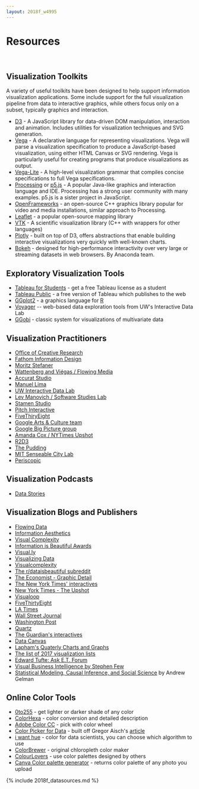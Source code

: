 ```yaml
---
layout: 2018f_w4995
---
```


# Resources

<br>

## Visualization Toolkits

A variety of useful toolkits have been designed to help support information visualization applications. Some include support for the full visualization pipeline from data to interactive graphics, while others focus only on a subset, typically graphics and interaction.

-   [D3](http://mbostock.github.com/d3) - A JavaScript library for data-driven DOM manipulation, interaction and animation. Includes utilities for visualization techniques and SVG generation.
-   [Vega](http://vega.github.io/vega) - A declarative language for representing visualizations. Vega will parse a visualization specification to produce a JavaScript-based visualization, using either HTML Canvas or SVG rendering. Vega is particularly useful for creating programs that produce visualizations as output.
-   [Vega-Lite](http://vega.github.io/vega-lite) - A high-level visualization grammar that compiles concise specifications to full Vega specifications.
-   [Processing](http://processing.org/) or [p5.js](http://p5js.org/) - A popular Java-like graphics and interaction language and IDE. Processing has a strong user community with many examples. p5.js is a sister project in JavaScript.
-   [OpenFrameworks](https://openframeworks.cc/) - an open-source C++ graphics library popular for video and media installations, similar approach to Processing.
-   [Leaflet](http://leafletjs.com/) - a popular open-source mapping library
-   [VTK](http://www.vtk.org/) - A scientific visualization library (C++ with wrappers for other languages)
-   [Plotly](https://plot.ly/) - built on top of D3, offers abstractions that enable building interactive visualizations very quickly with well-known charts.
-   [Bokeh](https://bokeh.pydata.org/en/latest/) - designed for high-performance interactivity over very large or streaming datasets in web browsers. By Anaconda team.

## Exploratory Visualization Tools

-   [Tableau for Students](http://www.tableausoftware.com/student/) - get a free Tableau license as a student
-   [Tableau Public](http://www.tableausoftware.com/public/) - a free version of Tableau which publishes to the web
-   [GGplot2](http://had.co.nz/ggplot2/) - a graphics language for [R](http://www.r-project.org/)
-   [Voyager](http://vega.github.io/voyager2) -- web-based data exploration tools from UW's Interactive Data Lab
-   [GGobi](http://www.ggobi.org/) - classic system for visualizations of multivariate data

## Visualization Practitioners

- [Office of Creative Research](https://ocr.nyc/)
- [Fathom Information Design](https://fathom.info/)
- [Moritz Stefaner](http://truth-and-beauty.net/)
- [Wattenberg and Viégas / Flowing Media](http://flowingmedia.com/)
- [Accurat Studio](https://www.accurat.it/)
- [Manuel Lima](http://www.mslima.com)
- [UW Interactive Data Lab](http://idl.cs.washington.edu/)
- [Lev Manovich / Software Studies Lab](http://lab.softwarestudies.com/p/research_14.html)
- [Stamen Studio](https://stamen.com/)
- [Pitch Interactive](https://pitchinteractive.com/)
- [FiveThiryEight](https://fivethirtyeight.com/)
- [Google Arts & Culture team](https://experiments.withgoogle.com/collection/arts-culture)
- [Google Big Picture group](https://research.google.com/bigpicture/)
- [Amanda Cox / NYTimes Upshot](https://www.nytimes.com/section/upshot)
- [R2D3](http://www.r2d3.us/)
- [The Pudding ](https://pudding.cool/)
- [MIT Senseable City Lab](http://senseable.mit.edu/)
- [Periscopic](http://periscopic.com/)

## Visualization Podcasts

- [Data Stories](http://datastori.es/)

## Visualization Blogs and Publishers

-   [Flowing Data](http://flowingdata.com/)
-   [Information Aesthetics](http://infosthetics.com/)
-   [Visual Complexity](http://www.visualcomplexity.com/vc/)
-   [Information is Beautiful Awards](https://www.informationisbeautifulawards.com/)
-   [Visual.ly](http://blog.visual.ly/)
-   [Visualizing Data](http://www.visualisingdata.com/)
-   [Visualcomplexity](http://visualcomplexity.com/)
-   [The r/dataisbeautiful subreddit](https://www.reddit.com/r/dataisbeautiful/)
-   [The Economist - Graphic Detail](http://www.economist.com/blogs/graphicdetail)
-   [The New York Times' interactives](https://www.nytimes.com/interactive/2016/12/28/us/year-in-interactive-graphics.html)
-   [New York Times - The Upshot](http://www.nytimes.com/upshot/)
-   [Visualoop](http://visualoop.com/)
-   [FiveThirtyEight](https://fivethirtyeight.com/features/the-52-best-and-weirdest-charts-we-made-in-2016/)
-   [LA Times](http://www.latimes.com/visuals/graphics/)
-   [Wall Street Journal](http://graphics.wsj.com/wsj-interactives-2014/)
-   [Washington Post](https://twitter.com/PostGraphics)
-   [Quartz](http://qz.com/318339/all-of-the-charts-we-made-in-2014/)
-   [The Guardian's interactives](https://www.theguardian.com/interactive)
-   [Data Canvas](http://map.datacanvas.org/#)
-   [Lapham's Quaterly Charts and Graphs](http://www.laphamsquarterly.org/archive/charts-graphs)
-   [The list of 2017 visualization lists](http://www.maartenlambrechts.com/2017/12/28/the-list-of-2017-visualization-lists.html)
-   [Edward Tufte: Ask E.T. Forum](http://www.edwardtufte.com/bboard/q-and-a?topic_id=1)
-   [Visual Business Intelligence by Stephen Few](http://www.perceptualedge.com/blog/)
-   [Statistical Modeling, Causal Inference, and Social Science](http://andrewgelman.com/) by Andrew Gelman

## Online Color Tools

-   [0to255](http://www.0to255.com/) - get lighter or darker shade of any color
-   [ColorHexa](http://www.colorhexa.com/) - color conversion and detailed description
-   [Adobe Color CC](https://color.adobe.com/) - pick with color wheel
-   [Color Picker for Data](http://tristen.ca/hcl-picker/#/hlc/6/1/15534C/E2E062) - built off Gregor Aisch's [article](http://vis4.net/blog/posts/avoid-equidistant-hsv-colors)
-   [i want hue](http://tools.medialab.sciences-po.fr/iwanthue/) - color for data scientists, you can choose which algorithm to use
-   [ColorBrewer](http://colorbrewer2.org/#type=sequential&scheme=BuGn&n=3) - original chloropleth color maker
-   [ColourLovers](http://www.colourlovers.com/) - use color palettes designed by others
-   [Canva Color palette generator](https://www.canva.com/color-palette/) - returns color palette of any photo you upload

{% include 2018f_datasources.md %}
